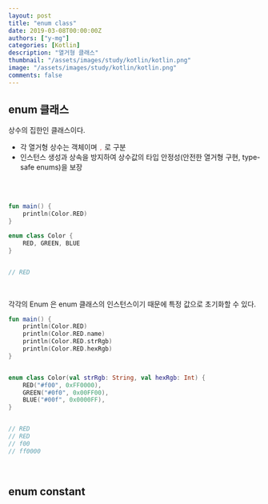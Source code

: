 ```yaml
---
layout: post
title: "enum class"
date: 2019-03-08T00:00:00Z
authors: ["y-mg"]
categories: [Kotlin]
description: "열거형 클래스"
thumbnail: "/assets/images/study/kotlin/kotlin.png"
image: "/assets/images/study/kotlin/kotlin.png"
comments: false
---
```


## enum 클래스
상수의 집한인 클래스이다.
- 각 열거형 상수는 객체이며 <code style="color: #eb5657;">,</code> 로 구분
- 인스턴스 생성과 상속을 방지하여 상수값의 타입 안정성(안전한 열거형 구현, type-safe enums)을 보장
<br/>
<br/>

```kotlin
fun main() {
    println(Color.RED)
}

enum class Color {
    RED, GREEN, BLUE
}


// RED
```
<br/>

각각의 Enum 은 enum 클래스의 인스턴스이기 때문에 특정 값으로 초기화할 수 있다.
<br/>

```kotlin
fun main() {
    println(Color.RED)
    println(Color.RED.name)
    println(Color.RED.strRgb)
    println(Color.RED.hexRgb)
}


enum class Color(val strRgb: String, val hexRgb: Int) {
    RED("#f00", 0xFF0000),
    GREEN("#0f0", 0x00FF00),
    BLUE("#00f", 0x0000FF),
}


// RED
// RED
// f00
// ff0000
```
<br/>



## enum constant


